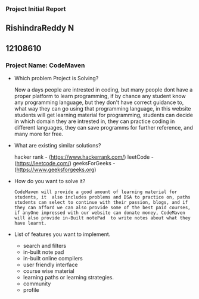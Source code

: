 ### Project Initial Report

## RishindraReddy N
## 12108610

### Project Name: CodeMaven

- Which problem Project is Solving?

    Now a days people are intrested in coding, but many people dont have a proper platform to learn programming, if by chance any student know any programming language, but they don't have correct guidance to, what way they can go using that programming language, in this website students will get learning material for programming, students can decide in which domain they are intrested in, they can practice coding in different languages, they can save programms for further reference, and many more for free.  

- What are existing similar solutions?

    hacker rank - (https://www.hackerrank.com/)
    leetCode -(https://leetcode.com/)
    geeksForGeeks -(https://www.geeksforgeeks.org)

- How do you want to solve it?

      CodeMaven will provide a good amount of learning material for students, it  also includes problems and DSA to practice on, paths students can select to continue with their passion, blogs, and if they can afford we can also provide some of the best paid courses, if anyOne impressed with our website can donate money, CodeMaven will also provide in-Built notePad  to write notes about what they have learnt. 
      

- List of features you want to implement.

     - search and filters
     - in-built note pad
     - in-built online compilers
     - user friendly interface
     - course wise material
     - learning paths or learning strategies.
     - community
     - profile
